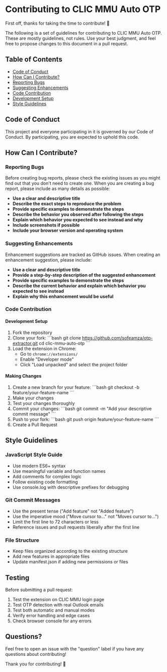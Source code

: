 # Contributing to CLIC MMU Auto OTP

First off, thanks for taking the time to contribute! 🎉

The following is a set of guidelines for contributing to CLIC MMU Auto OTP. These are mostly guidelines, not rules. Use your best judgment, and feel free to propose changes to this document in a pull request.

## Table of Contents

- [Code of Conduct](#code-of-conduct)
- [How Can I Contribute?](#how-can-i-contribute)
- [Reporting Bugs](#reporting-bugs)
- [Suggesting Enhancements](#suggesting-enhancements)
- [Code Contribution](#code-contribution)
- [Development Setup](#development-setup)
- [Style Guidelines](#style-guidelines)

## Code of Conduct

This project and everyone participating in it is governed by our Code of Conduct. By participating, you are expected to uphold this code.

## How Can I Contribute?

### Reporting Bugs

Before creating bug reports, please check the existing issues as you might find out that you don't need to create one. When you are creating a bug report, please include as many details as possible:

- **Use a clear and descriptive title**
- **Describe the exact steps to reproduce the problem**
- **Provide specific examples to demonstrate the steps**
- **Describe the behavior you observed after following the steps**
- **Explain which behavior you expected to see instead and why**
- **Include screenshots if possible**
- **Include your browser version and operating system**

### Suggesting Enhancements

Enhancement suggestions are tracked as GitHub issues. When creating an enhancement suggestion, please include:

- **Use a clear and descriptive title**
- **Provide a step-by-step description of the suggested enhancement**
- **Provide specific examples to demonstrate the steps**
- **Describe the current behavior and explain which behavior you expected to see instead**
- **Explain why this enhancement would be useful**

### Code Contribution

#### Development Setup

1. Fork the repository
2. Clone your fork:
   \`\`\`bash
   git clone https://github.com/sofeamza/otp-extractor.git
   cd clic-mmu-auto-otp
   \`\`\`
3. Load the extension in Chrome:
   - Go to `chrome://extensions/`
   - Enable "Developer mode"
   - Click "Load unpacked" and select the project folder

#### Making Changes

1. Create a new branch for your feature:
   \`\`\`bash
   git checkout -b feature/your-feature-name
   \`\`\`
2. Make your changes
3. Test your changes thoroughly
4. Commit your changes:
   \`\`\`bash
   git commit -m "Add your descriptive commit message"
   \`\`\`
5. Push to your fork:
   \`\`\`bash
   git push origin feature/your-feature-name
   \`\`\`
6. Create a Pull Request

## Style Guidelines

### JavaScript Style Guide

- Use modern ES6+ syntax
- Use meaningful variable and function names
- Add comments for complex logic
- Follow existing code formatting
- Use console.log with descriptive prefixes for debugging

### Git Commit Messages

- Use the present tense ("Add feature" not "Added feature")
- Use the imperative mood ("Move cursor to..." not "Moves cursor to...")
- Limit the first line to 72 characters or less
- Reference issues and pull requests liberally after the first line

### File Structure

- Keep files organized according to the existing structure
- Add new features in appropriate files
- Update manifest.json if adding new permissions or files

## Testing

Before submitting a pull request:

1. Test the extension on CLIC MMU login page
2. Test OTP detection with real Outlook emails
3. Test both automatic and manual modes
4. Verify error handling and edge cases
5. Check browser console for any errors

## Questions?

Feel free to open an issue with the "question" label if you have any questions about contributing!

Thank you for contributing! 🚀
